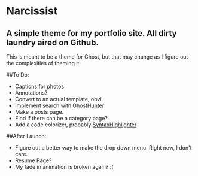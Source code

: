 # Narcissist
## A simple theme for my portfolio site. All dirty laundry aired on Github.

This is meant to be a theme for Ghost, but that may change as I figure out the complexities of theming it.

##To Do:
* Captions for photos
* Annotations?
* Convert to an actual template, obvi.
* Implement search with [GhostHunter](https://github.com/i11ume/ghostHunter)
* Make a posts page.
* Find if there can be a category page?
* Add a code colorizer, probably [SyntaxHighlighter](http://alexgorbatchev.com/SyntaxHighlighter/manual/configuration/)

##After Launch:
* Figure out a better way to make the drop down menu. Right now, I don't care.
* Resume Page?
* My fade in animation is broken again? :(

